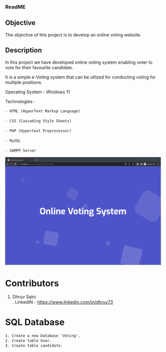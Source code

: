### ReadME

## Objective
The objective of this project is to develop an online voting website.

## Description 
In this project we have developed online voting system enabling voter to vote for their favourite candidate.

It is a simple e-Voting system that can be utlized for conducting voting for multiple positions. 
	

Operating System - Windows 11

Technologies : 
	
	- HTML (HyperText Markup Language)
	
	- CSS (Cascading Style Sheets)
	
	- PHP (Hypertext Preprocessor)
	
	- MySQL
	
	- XAMPP Server


![](Images/home.png)
# Contributors
1. Dhruv Saini  
     . LinkedIN - https://www.linkedin.com/in/dhruv73

    
     
# SQL Database
	1. Create a new Database 'Voting'.
	2. Create table User.
	3. Create table candidate.

